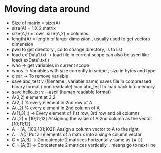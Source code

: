 # Moving data around


* Size of matrix = size(A) 
* size(A) = 1 X 2 matrix
* size(A,1) = rows, size(A,2) = columns
* length(A) = length of larger dimension , usually used to get vectors dimension
* pwd to get directory  , cd to change directory, ls to list
* load ex1Data1.txt -> load file in current scope can also be used like load('exData1.txt')
* who -> get variables in current scope
* whos -> Variables with size currently in scope , size in bytes and type
* clear -> To remove variable
* save abc_test v (filename , variable name) saves file in compressed binary format ( non readable) load abc_test to load back into memory
* save hello_txt v --ascii (human readable format)
* A(3,2) element at 3,2
* A(2,:) % every element in 2nd row of A
* A(:,2) % every element in 2nd column of A
* A([1,3],:) -> Every element of 1'st row, 3rd row and all columns
* A(:,2) = [10;11;12] Assigning the value of A 2nd column as the vector [10;11;12] 
* A = [A, [100;101;102]] Assign a column vector to A to the right
* A = A(:) Put all elements of a matrix into a single column vector
* C = [A,B] -> Concatenate 2 matrices horizontally same as `[A B]`
* C = [A;B] -> Concatenate 2 matrices vertically `;` means go to next line